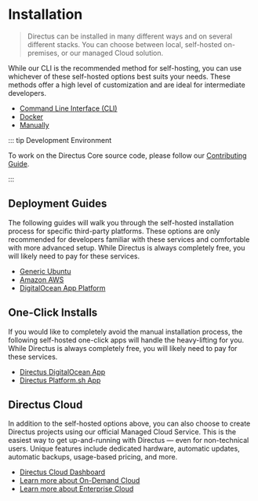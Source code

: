 # Installation

> Directus can be installed in many different ways and on several different stacks. You can choose between local, self-hosted on-premises, or our managed Cloud solution.

While our CLI is the recommended method for self-hosting, you can use whichever of these self-hosted options best suits your needs. These methods offer a high level of customization and are ideal for intermediate developers.

- [Command Line Interface (CLI)](/guides/installation/cli)
- [Docker](/guides/installation/docker)
- [Manually](/guides/installation/manual)

::: tip Development Environment

To work on the Directus Core source code, please follow our [Contributing Guide](/contributing/introduction).

:::

## Deployment Guides

The following guides will walk you through the self-hosted installation process for specific third-party platforms. These options are only recommended for developers familiar with these services and comfortable with more advanced setup. While Directus is always completely free, you will likely need to pay for these services.

- [Generic Ubuntu](/guides/installation/ubuntu)
- [Amazon AWS](/guides/installation/aws)
- [DigitalOcean App Platform](/guides/installation/digitalocean-app-platform)

## One-Click Installs

If you would like to completely avoid the manual installation process, the following self-hosted one-click apps will handle the heavy-lifting for you. While Directus is always completely free, you will likely need to pay for these services.

- [Directus DigitalOcean App](https://marketplace.digitalocean.com/apps/directus?action=deploy&refcode=4c0b6062c16e)
- [Directus Platform.sh App](https://console.platform.sh/projects/create-project?template=https%3A%2F%2Fraw.githubusercontent.com%2Fplatformsh%2Ftemplate-builder%2Fmaster%2Ftemplates%2Fdirectus%2F.platform.template.yaml)

## Directus Cloud

In addition to the self-hosted options above, you can also choose to create Directus projects using our official Managed Cloud Service. This is the easiest way to get up-and-running with Directus — even for non-technical users. Unique features include dedicated hardware, automatic updates, automatic backups, usage-based pricing, and more.

- [Directus Cloud Dashboard](http://directus.cloud/)
- [Learn more about On-Demand Cloud](https://directus.io/on-demand-cloud/)
- [Learn more about Enterprise Cloud](https://directus.io/enterprise-cloud/)
